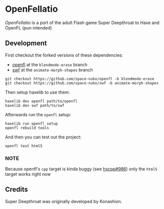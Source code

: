 # OpenFellatio

*OpenFellatio* is a port of the adult Flash game Super Deepthroat to Haxe and OpenFL (pun intended)

## Development

First checkout the forked versions of these dependencies:

- [openfl](https://github.com/space-nuko/openfl/tree/blendmode-erase) at the `blendmode-erase` branch
- [swf](https://github.com/space-nuko/swf/tree/animate-morph-shapes) at the `animate-morph-shapes` branch

```
git checkout https://github.com/space-nuko/openfl -b blendmode-erase
git checkout https://github.com/space-nuko/swf -b animate-morph-shapes
```

Then setup haxelib to use them:

```
haxelib dev openfl path/to/openfl
haxelib dev swf path/to/swf
```

Afterwards run the `openfl` setup:

```
haxelib run openfl setup
openfl rebuild tools
```

And then you can test out the project:

```
openfl test html5
```

### NOTE

Because openfl's `cpp` target is kinda buggy (see [hxcpp#986](https://github.com/HaxeFoundation/hxcpp/issues/986)) only the `html5` target works right now

## Credits

Super Deepthroat was originally developed by Konashion.
